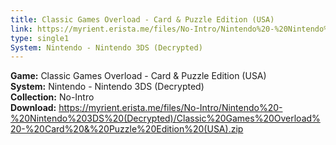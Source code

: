 ```yaml
---
title: Classic Games Overload - Card & Puzzle Edition (USA)
link: https://myrient.erista.me/files/No-Intro/Nintendo%20-%20Nintendo%203DS%20(Decrypted)/Classic%20Games%20Overload%20-%20Card%20&%20Puzzle%20Edition%20(USA).zip
type: single1
System: Nintendo - Nintendo 3DS (Decrypted)
---
```

<b>Game:</b> Classic Games Overload - Card & Puzzle Edition (USA)<br>
<b>System:</b> Nintendo - Nintendo 3DS (Decrypted)<br>
<b>Collection:</b> No-Intro<br>
<b>Download:</b> https://myrient.erista.me/files/No-Intro/Nintendo%20-%20Nintendo%203DS%20(Decrypted)/Classic%20Games%20Overload%20-%20Card%20&%20Puzzle%20Edition%20(USA).zip